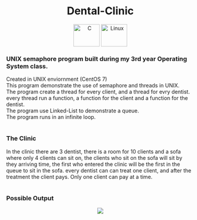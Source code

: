 <h1 align="center">Dental-Clinic</h1>

<p align="center" width="100%">
    <a href="#"><img align="center" src="https://user-images.githubusercontent.com/66797449/179549890-f7bbf94b-a6f3-4125-b324-43e01beec02f.svg" title="C" width="70" height="60"/></a>
    <a href="#"><img align="center" src="https://user-images.githubusercontent.com/66797449/180653312-b598a5dc-8754-4094-a0f6-2692a5ef4896.svg" title="Linux" width="70" height="60"/></a>
</p>

### UNIX semaphore program built during my 3rd year Operating System class.

Created in UNIX enviornment (CentOS 7)  
This program demonstrate the use of semaphore and threads in UNIX.  
The program create a thread for every client, and a thread for evry dentist. every thread run a function, a function for the client and a function for the dentist.  
The program use Linked-List to demonstrate a queue.  
The program runs in an infinite loop.

#
### The Clinic
In the clinic there are 3 dentist, there is a room for 10 clients and a sofa where only 4 clients can sit on, the clients who sit on the sofa will sit by they arriving time, the first who entered the clinic will be the first in the queue to sit in the sofa. every dentist can can treat one client, and after the treatment the client pays. Only one client can pay at a time.

#
### Possible Output
<p align="center">
  <img src="https://user-images.githubusercontent.com/66797449/153720279-4499d71f-f0d2-4ec0-9b77-1ebd9082c88f.png"/>
<!p>

